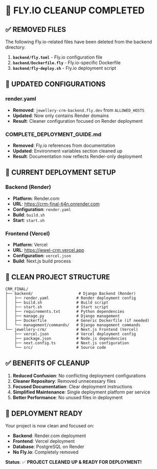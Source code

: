 # 🧹 FLY.IO CLEANUP COMPLETED

## ✅ **REMOVED FILES**

The following Fly.io-related files have been deleted from the backend directory:

1. **`backend/fly.toml`** - Fly.io configuration file
2. **`backend/Dockerfile.fly`** - Fly.io-specific Dockerfile
3. **`backend/fly-deploy.sh`** - Fly.io deployment script

## 🔧 **UPDATED CONFIGURATIONS**

### **render.yaml**
- **Removed**: `jewellery-crm-backend.fly.dev` from `ALLOWED_HOSTS`
- **Updated**: Now only contains Render domains
- **Result**: Cleaner configuration focused on Render deployment

### **COMPLETE_DEPLOYMENT_GUIDE.md**
- **Removed**: Fly.io references from documentation
- **Updated**: Environment variables section cleaned up
- **Result**: Documentation now reflects Render-only deployment

## 🎯 **CURRENT DEPLOYMENT SETUP**

### **Backend (Render)**
- **Platform**: Render.com
- **URL**: https://crm-final-tj4n.onrender.com
- **Configuration**: `render.yaml`
- **Build**: `build.sh`
- **Start**: `start.sh`

### **Frontend (Vercel)**
- **Platform**: Vercel
- **URL**: https://jewel-crm.vercel.app
- **Configuration**: `vercel.json`
- **Build**: Next.js build process

## 📁 **CLEAN PROJECT STRUCTURE**

```
CRM_FINAL/
├── backend/                    # Django Backend (Render)
│   ├── render.yaml            # Render deployment config
│   ├── build.sh               # Build script
│   ├── start.sh               # Start script
│   ├── requirements.txt       # Python dependencies
│   ├── manage.py              # Django management
│   ├── Dockerfile             # Generic Dockerfile (if needed)
│   └── management/commands/   # Django management commands
└── jewellery-crm/             # Next.js Frontend (Vercel)
    ├── vercel.json            # Vercel deployment config
    ├── package.json           # Node.js dependencies
    ├── next.config.ts         # Next.js configuration
    └── src/                   # Source code
```

## ✅ **BENEFITS OF CLEANUP**

1. **Reduced Confusion**: No conflicting deployment configurations
2. **Cleaner Repository**: Removed unnecessary files
3. **Focused Documentation**: Clear deployment instructions
4. **Simplified Maintenance**: Single deployment platform per service
5. **Better Performance**: No unused files in deployment

## 🚀 **DEPLOYMENT READY**

Your project is now clean and focused on:

- **Backend**: Render.com deployment
- **Frontend**: Vercel deployment
- **Database**: PostgreSQL on Render
- **No Fly.io**: Completely removed

**Status**: ✅ **PROJECT CLEANED UP & READY FOR DEPLOYMENT!**
